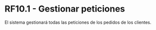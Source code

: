 # RF10.1 - Gestionar peticiones
El sistema gestionará todas las peticiones de los pedidos de los clientes.


